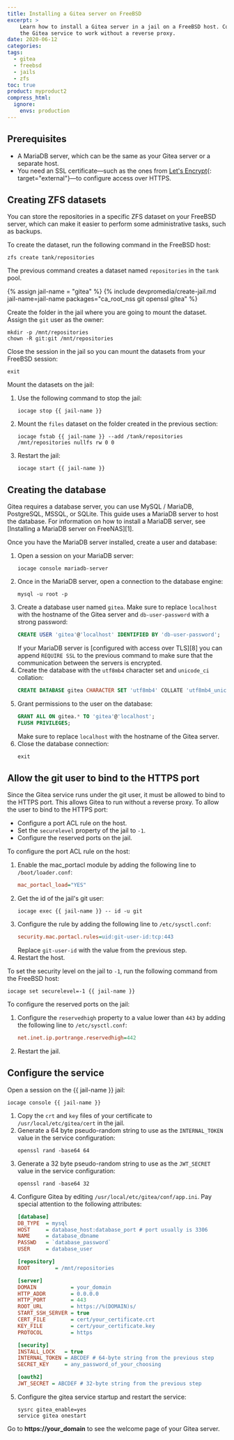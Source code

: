 ```yaml
---
title: Installing a Gitea server on FreeBSD
excerpt: >
    Learn how to install a Gitea server in a jail on a FreeBSD host. Configure
    the Gitea service to work without a reverse proxy.
date: 2020-06-12
categories:
tags:
  - gitea
  - freebsd
  - jails
  - zfs
toc: true
product: myproduct2
compress_html:
  ignore:
    envs: production
---
```


## Prerequisites

* A MariaDB server, which can be the same as your Gitea server or a separate
  host.
* You need an SSL certificate—such as the ones from
  [Let's Encrypt](https://letsencrypt.org/){: target="external"}—to configure
  access over HTTPS.

## Creating ZFS datasets

You can store the repositories in a specific ZFS dataset on your FreeBSD server,
which can make it easier to perform some administrative tasks, such as backups.

To create the dataset, run the following command in the FreeBSD host:
```shell
zfs create tank/repositories
```
The previous command creates a dataset named `repositories` in the `tank` pool.

{% assign jail-name = "gitea" %}
{% include devpromedia/create-jail.md
   jail-name=jail-name
   packages="ca_root_nss git openssl gitea" %}


Create the folder in the jail where you are going to mount the dataset. Assign
the `git` user as the owner:
```shell
mkdir -p /mnt/repositories
chown -R git:git /mnt/repositories
```

Close the session in the jail so you can mount the datasets from your FreeBSD
session:
```shell
exit
```

Mount the datasets on the jail:

1. Use the following command to stop the jail:
   ```shell
   iocage stop {{ jail-name }}
   ```
1. Mount the `files` dataset on the folder created in the previous section:
   ```shell
   iocage fstab {{ jail-name }} --add /tank/repositories /mnt/repositories nullfs rw 0 0
   ```
1. Restart the jail:
   ```shell
   iocage start {{ jail-name }}
   ```


## Creating the database

Gitea requires a database server, you can use MySQL / MariaDB, PostgreSQL,
MSSQL, or SQLite. This guide uses a MariaDB server to host the database. For
information on how to install a MariaDB server, see
[Installing a MariaDB server on FreeNAS][1].

Once you have the MariaDB server installed, create a user and database:

1. Open a session on your MariaDB server:
   ```shell
   iocage console mariadb-server
   ```
1. Once in the MariaDB server, open a connection to the database engine:
   ```shell
   mysql -u root -p
   ```
1. Create a database user named `gitea`. Make sure to replace `localhost`
   with the hostname of the Gitea server and `db-user-password` with a
   strong password:
   ```sql
   CREATE USER 'gitea'@'localhost' IDENTIFIED BY 'db-user-password';
   ```
   If your MariaDB server is [configured with access over TLS][8] you can append
   `REQUIRE SSL` to the previous command to make sure that the communication
   between the servers is encrypted.
1. Create the database with the `utf8mb4` character set and `unicode_ci`
   collation:
   ```sql
   CREATE DATABASE gitea CHARACTER SET 'utf8mb4' COLLATE 'utf8mb4_unicode_ci';
   ```
1. Grant permissions to the user on the database:
   ```sql
   GRANT ALL ON gitea.* TO 'gitea'@'localhost';
   FLUSH PRIVILEGES;
   ```
   Make sure to replace `localhost` with the hostname of the Gitea server.
1. Close the database connection:
   ```sql
   exit
   ```


## Allow the git user to bind to the HTTPS port

Since the Gitea service runs under the git user, it must be allowed to bind to
the HTTPS port. This allows Gitea to run without a reverse proxy. To allow the
user to bind to the HTTPS port:

* Configure a port ACL rule on the host.
* Set the `securelevel` property of the jail to `-1`.
* Configure the reserved ports on the jail.

To configure the port ACL rule on the host:

1. Enable the mac_portacl module by adding the following line to
   `/boot/loader.conf`:
   ```ini
   mac_portacl_load="YES"
   ```
1. Get the id of the jail's git user:
   ```shell
   iocage exec {{ jail-name }} -- id -u git
   ```
1. Configure the rule by adding the following line to `/etc/sysctl.conf`:
   ```ini
   security.mac.portacl.rules=uid:git-user-id:tcp:443
   ```
   Replace `git-user-id` with the value from the previous step.
1. Restart the host.

To set the security level on the jail to `-1`, run the following command from
the FreeBSD host:
```
iocage set securelevel=-1 {{ jail-name }}
```

To configure the reserved ports on the jail:

1. Configure the `reservedhigh` property to a value lower than `443` by adding
   the following line to `/etc/sysctl.conf`:
   ```ini
   net.inet.ip.portrange.reservedhigh=442
   ```
1. Restart the jail.


## Configure the service

Open a session on the {{ jail-name }} jail:
```shell
iocage console {{ jail-name }}
```

1. Copy the `crt` and `key` files of your certificate to
   `/usr/local/etc/gitea/cert` in the jail.
1. Generate a 64 byte pseudo-random string to use as the `INTERNAL_TOKEN` value
   in the service configuration:
   ```
   openssl rand -base64 64
   ```
1. Generate a 32 byte pseudo-random string to use as the `JWT_SECRET` value in
   the service configuration:
   ```
   openssl rand -base64 32
   ```
1. Configure Gitea by editing `/usr/local/etc/gitea/conf/app.ini`. Pay special
   attention to the following attributes:
   ```ini
   [database]
   DB_TYPE  = mysql
   HOST     = database_host:database_port # port usually is 3306
   NAME     = database_dbname
   PASSWD   = `database_password`
   USER     = database_user

   [repository]
   ROOT        = /mnt/repositories

   [server]
   DOMAIN           = your_domain
   HTTP_ADDR        = 0.0.0.0
   HTTP_PORT        = 443
   ROOT_URL         = https://%(DOMAIN)s/
   START_SSH_SERVER = true
   CERT_FILE        = cert/your_certificate.crt
   KEY_FILE         = cert/your_certificate.key
   PROTOCOL         = https

   [security]
   INSTALL_LOCK   = true
   INTERNAL_TOKEN = ABCDEF # 64-byte string from the previous step
   SECRET_KEY     = any_password_of_your_choosing

   [oauth2]
   JWT_SECRET = ABCDEF # 32-byte string from the previous step
   ```
1. Configure the gitea service startup and restart the service:
   ```shell
   sysrc gitea_enable=yes
   service gitea onestart
   ```

Go to **https://your_domain** to see the welcome page of your Gitea server.
